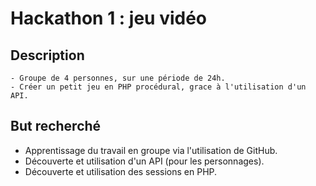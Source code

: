 # Hackathon 1 : jeu vidéo

## Description
    - Groupe de 4 personnes, sur une période de 24h.
    - Créer un petit jeu en PHP procédural, grace à l'utilisation d'un API.


## But recherché
  - Apprentissage du travail en groupe via l'utilisation de GitHub.
  - Découverte et utilisation d'un API (pour les personnages).
  - Découverte et utilisation des sessions en PHP.
